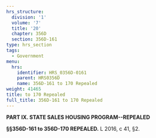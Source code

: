 ```yaml
---
hrs_structure:
  division: '1'
  volume: '7'
  title: '20'
  chapter: 356D
  section: 356D-161
type: hrs_section
tags:
  - Government
menu:
  hrs:
    identifier: HRS_0356D-0161
    parent: HRS0356D
    name: 356D-161 to 170 Repealed
weight: 41465
title: to 170 Repealed
full_title: 356D-161 to 170 Repealed
---
```

**PART IX. STATE SALES HOUSING PROGRAM--REPEALED**

**§§356D-161 to 356D-170 REPEALED.** L 2016, c 41, §2.
